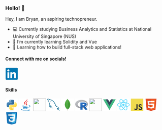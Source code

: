 ### Hello! 👋

Hey, I am Bryan, an aspiring technopreneur.

- 💻 Currently studying Business Analytics and Statistics at National University of Singapore (NUS)
- 🌱 I’m currently learning Solidity and Vue
- 🔨 Learning how to build full-stack web applications!

#### Connect with me on socials!
[<img src="https://raw.githubusercontent.com/devicons/devicon/master/icons/linkedin/linkedin-original.svg" width="40" height="40">](https://www.linkedin.com/in/bryan-wong-4865a81ab/) 

#### Skills
[<img src="https://raw.githubusercontent.com/devicons/devicon/master/icons/python/python-original.svg" width="40" height="40">](https://www.python.org/) [<img src="https://raw.githubusercontent.com/devicons/devicon/master/icons/java/java-original.svg" width="40" height="40">](https://www.java.com/en/) [<img src="https://www.svgrepo.com/download/374088/solidity.svg" width="40" height="40">](https://docs.soliditylang.org/) [<img src="https://raw.githubusercontent.com/devicons/devicon/master/icons/mysql/mysql-original.svg" width="40" height="40">](https://www.mysql.com/) [<img src="https://raw.githubusercontent.com/devicons/devicon/master/icons/mongodb/mongodb-original.svg" width="40" height="40">](https://www.mongodb.com/) [<img src="https://raw.githubusercontent.com/devicons/devicon/master/icons/r/r-original.svg" width="40" height="40">](https://www.r-project.org/) [<img src="https://camo.githubusercontent.com/ed44ae57571fe5fdba9c41a72c5bb0d2ed1dd86623c6d485ca248c61291bd6bc/68747470733a2f2f75706c6f61642e77696b696d656469612e6f72672f77696b6970656469612f636f6d6d6f6e732f342f34352f4e6f74696f6e5f6170705f6c6f676f2e706e67" width="40" height="40">](https://www.notion.so/) [<img src="https://github.com/devicons/devicon/blob/master/icons/vuejs/vuejs-original.svg" width="40" height="40">](https://vuejs.org/) [<img src="https://github.com/devicons/devicon/blob/master/icons/react/react-original.svg" width="40" height="40">](https://reactjs.org/) [<img src="https://github.com/devicons/devicon/blob/master/icons/javascript/javascript-original.svg" width="40" height="40">](https://developer.mozilla.org/en-US/docs/Learn/Getting_started_with_the_web/JavaScript_basics) [<img src="https://github.com/devicons/devicon/blob/master/icons/html5/html5-original.svg" width="40" height="40">](https://en.wikipedia.org/wiki/HTML) [<img src="https://github.com/devicons/devicon/blob/master/icons/css3/css3-original.svg" width="40" height="40">](https://developer.mozilla.org/en-US/docs/Web/CSS)



